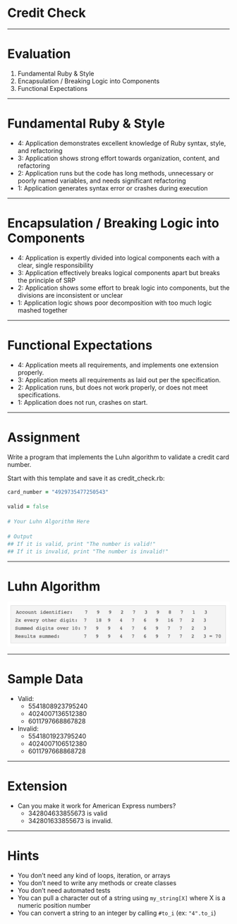 # Credit Check

---

# Evaluation

1. Fundamental Ruby & Style
1. Encapsulation / Breaking Logic into Components
1. Functional Expectations

---

# Fundamental Ruby & Style

* 4: Application demonstrates excellent knowledge of Ruby syntax, style, and refactoring
* 3: Application shows strong effort towards organization, content, and refactoring
* 2: Application runs but the code has long methods, unnecessary or poorly named variables, and needs significant refactoring
* 1: Application generates syntax error or crashes during execution

---

# Encapsulation / Breaking Logic into Components

* 4: Application is expertly divided into logical components each with a clear, single responsibility
* 3: Application effectively breaks logical components apart but breaks the principle of SRP
* 2: Application shows some effort to break logic into components, but the divisions are inconsistent or unclear
* 1: Application logic shows poor decomposition with too much logic mashed together

---

# Functional Expectations

* 4: Application meets all requirements, and implements one extension properly.
* 3: Application meets all requirements as laid out per the specification.
* 2: Application runs, but does not work properly, or does not meet specifications.
* 1: Application does not run, crashes on start.

---

# Assignment

Write a program that implements the Luhn algorithm to validate a credit card number.

Start with this template and save it as credit_check.rb:

```ruby
card_number = "4929735477250543"

valid = false

# Your Luhn Algorithm Here

# Output
## If it is valid, print "The number is valid!"
## If it is invalid, print "The number is invalid!"
```

---

# Luhn Algorithm

![inline](luhn.png)

---

# Sample Data

* Valid:
    * 5541808923795240
    * 4024007136512380
    * 6011797668867828
* Invalid:
    * 5541801923795240
    * 4024007106512380
    * 6011797668868728

---

# Extension

* Can you make it work for American Express numbers?
    * 342804633855673 is valid
    * 342801633855673 is invalid.

---

# Hints

* You don’t need any kind of loops, iteration, or arrays
* You don’t need to write any methods or create classes
* You don’t need automated tests
* You can pull a character out of a string using `my_string[X]` where X is a numeric position number
* You can convert a string to an integer by calling `#to_i` (ex: `"4".to_i`)


